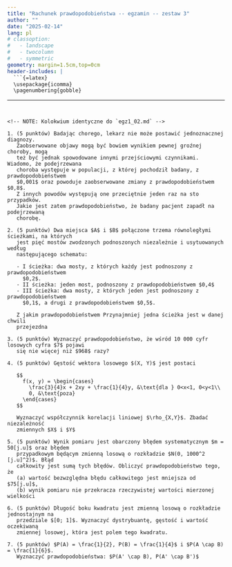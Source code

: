 ```yaml
---
title: "Rachunek prawdopodobieństwa -- egzamin -- zestaw 3"
author: ""
date: "2025-02-14"
lang: pl
# classoption:
#   - landscape
#   - twocolumn
#   - symmetric
geometry: margin=1.5cm,top=0cm
header-includes: |
  ```{=latex}
  \usepackage{icomma}
  \pagenumbering{gobble}
  ```
---
```


<!-- NOTE: Kolokwium identyczne do `egz1_02.md` -->

1. (5 punktów) Badając chorego, lekarz nie może postawić jednoznacznej diagnozy.
   Zaobserwowane objawy mogą być bowiem wynikiem pewnej groźnej choroby, mogą
   też być jednak spowodowane innymi przejściowymi czynnikami. Wiadomo, że podejrzewana
   choroba występuje w populacji, z której pochodził badany, z prawdopodobieństwem
   $0,001$ oraz powoduje zaobserwowane zmiany z prawdopodobieństwem $0,8$.
   Z innych powodów występują one przeciętnie jeden raz na sto przypadków.
   Jakie jest zatem prawdopodobieństwo, że badany pacjent zapadł na podejrzewaną
   chorobę.

2. (5 punktów) Dwa miejsca $A$ i $B$ połączone trzema równoległymi ścieżkami, na których
   jest pięć mostów zwodzonych podnoszonych niezależnie i usytuowanych według
   następującego schematu:

   - I ścieżka: dwa mosty, z których każdy jest podnoszony z prawdopodobieństwem
     $0,2$.
   - II ścieżka: jeden most, podnoszony z prawdopodobieństwem $0,4$
   - III ścieżka: dwa mosty, z których jeden jest podnoszony z prawdopodobieństwem
     $0,1$, a drugi z prawdopodobieństwem $0,5$.

   Z jakim prawdopodobieństwem Przynajmniej jedna ścieżka jest w danej chwili
   przejezdna

3. (5 punktów) Wyznaczyć prawdopodobieństwo, że wśród 10 000 cyfr losowych cyfra $7$ pojawi
   się nie więcej niż $968$ razy?

4. (5 punktów) Gęstość wektora losowego $(X, Y)$ jest postaci

   $$
     f(x, y) = \begin{cases}
       \frac{3}{4}x + 2xy + \frac{1}{4}y, &\text{dla } 0<x<1, 0<y<1\\
       0, &\text{poza}
     \end{cases}
   $$

   Wyznaczyć współczynnik korelacji liniowej $\rho_{X,Y}$. Zbadać niezależność
   zmiennych $X$ i $Y$

5. (5 punktów) Wynik pomiaru jest obarczony błędem systematycznym $m = 50[j.u]$ oraz błędem
   przypadkowym będącym zmienną losową o rozkładzie $N(0, 1000^2 [j.u]^2)$. Błąd
   całkowity jest sumą tych błędów. Obliczyć prawdopodobieństwo tego, że
   (a) wartość bezwzględna błędu całkowitego jest mniejsza od $75[j.u]$,
   (b) wynik pomiaru nie przekracza rzeczywistej wartości mierzonej wielkości

6. (5 punktów) Długość boku kwadratu jest zmienną losową o rozkładzie jednostajnym na
   przedziale $[0; 1]$. Wyznaczyć dystrybuantę, gęstość i wartość oczekiwaną
   zmiennej losowej, która jest polem tego kwadratu.

7. (5 punktów) $P(A) = \frac{1}{2}, P(B) = \frac{1}{4}$ i $P(A \cap B) = \frac{1}{6}$.
   Wyznaczyć prawdopodobieństwa: $P(A' \cap B), P(A' \cap B')$
